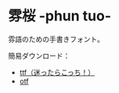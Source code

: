 # 雰桜 -phun tuo-
雰語のための手書きフォント。

簡易ダウンロード：
- [ttf（迷ったらこっち！）](https://github.com/epikijetesantakalu/phun-tuo/raw/refs/heads/main/Phun_Tuo.ttf)
- [otf](https://github.com/epikijetesantakalu/phun-tuo/raw/refs/heads/main/PhunTuo.otf)

